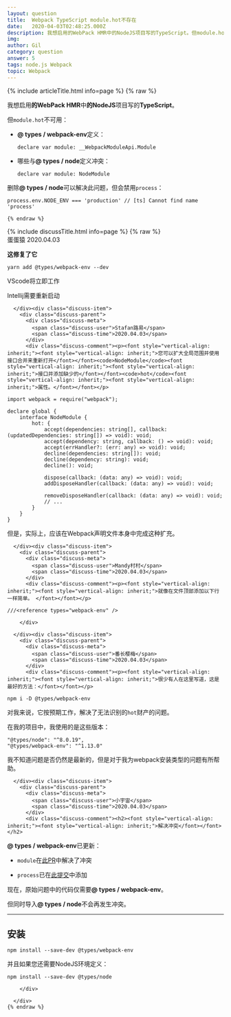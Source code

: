 ```yaml
---
layout: question
title:  Webpack TypeScript module.hot不存在
date:   2020-04-03T02:48:25.000Z
description: 我想启用的WebPack HMR中的NodeJS项目写的TypeScript。但module.hot不可用：\` types / webpack-env定义：...
img: 
author: Gil
category: question
answer: 5
tags: node.js Webpack
topic: Webpack
---
```

<div class="article-root">
  <div class="article">
    {% include articleTitle.html info=page %}
    {% raw %}
    <div class="article-content"><p><font style="vertical-align: inherit;"><font style="vertical-align: inherit;">我想启用</font></font><strong><font style="vertical-align: inherit;"><font style="vertical-align: inherit;">的WebPack HMR</font></font></strong><font style="vertical-align: inherit;"><font style="vertical-align: inherit;">中</font></font><strong><font style="vertical-align: inherit;"><font style="vertical-align: inherit;">的NodeJS</font></font></strong><font style="vertical-align: inherit;"><font style="vertical-align: inherit;">项目写的</font></font><strong><font style="vertical-align: inherit;"><font style="vertical-align: inherit;">TypeScript</font></font></strong><font style="vertical-align: inherit;"><font style="vertical-align: inherit;">。</font></font></p>

<p><font style="vertical-align: inherit;"><font style="vertical-align: inherit;">但</font></font><code>module.hot</code><font style="vertical-align: inherit;"><font style="vertical-align: inherit;">不可用：</font></font></p>

<ul>
<li><p><strong><font style="vertical-align: inherit;"><font style="vertical-align: inherit;">@ types / webpack-env</font></font></strong><font style="vertical-align: inherit;"><font style="vertical-align: inherit;">定义：</font></font></p>

<pre><code>declare var module: __WebpackModuleApi.Module
</code></pre></li>
<li><p><font style="vertical-align: inherit;"><font style="vertical-align: inherit;">哪些与</font></font><strong><font style="vertical-align: inherit;"><font style="vertical-align: inherit;">@ types / node</font></font></strong><font style="vertical-align: inherit;"><font style="vertical-align: inherit;">定义</font><font style="vertical-align: inherit;">冲突</font><font style="vertical-align: inherit;">：</font></font></p>

<pre><code>declare var module: NodeModule
</code></pre></li>
</ul>

<p><font style="vertical-align: inherit;"><font style="vertical-align: inherit;">删除</font></font><strong><font style="vertical-align: inherit;"><font style="vertical-align: inherit;">@ types / node</font></font></strong><font style="vertical-align: inherit;"><font style="vertical-align: inherit;">可以解决此问题，但会禁用</font></font><code>process</code><font style="vertical-align: inherit;"><font style="vertical-align: inherit;">：</font></font></p>

<pre><code>process.env.NODE_ENV === 'production' // [ts] Cannot find name 'process'
</code></pre></div>
    {% endraw %}
  </div>

  <div class="discuss-wrapper">
    {% include discussTitle.html info=page %}
    {% raw %}
    <div class="discuss-item">
        <div class="discuss-parent">
          <div class="discuss-meta">
            <span class="discuss-user">蛋蛋猿</span>
            <span class="discuss-time">2020.04.03</span>
          </div>
          <div class="discuss-comment"><p><strong><font style="vertical-align: inherit;"><font style="vertical-align: inherit;">这修复了它</font></font></strong></p>

<p><code>yarn add @types/webpack-env --dev</code></p>

<p><font style="vertical-align: inherit;"><font style="vertical-align: inherit;">VScode将立即工作</font></font></p>

<p><font style="vertical-align: inherit;"><font style="vertical-align: inherit;">Intellij需要重新启动</font></font></p></div>
        </div>
        
      </div><div class="discuss-item">
        <div class="discuss-parent">
          <div class="discuss-meta">
            <span class="discuss-user">Stafan路易</span>
            <span class="discuss-time">2020.04.03</span>
          </div>
          <div class="discuss-comment"><p><font style="vertical-align: inherit;"><font style="vertical-align: inherit;">您可以扩大全局范围并使用接口合并来重新打开</font></font><code>NodeModule</code><font style="vertical-align: inherit;"><font style="vertical-align: inherit;">接口并添加缺少的</font></font><code>hot</code><font style="vertical-align: inherit;"><font style="vertical-align: inherit;">属性。</font></font></p>

<pre><code>import webpack = require("webpack");<font></font>
<font></font>
declare global {<font></font>
    interface NodeModule {<font></font>
        hot: {<font></font>
            accept(dependencies: string[], callback: (updatedDependencies: string[]) =&gt; void): void;<font></font>
            accept(dependency: string, callback: () =&gt; void): void;<font></font>
            accept(errHandler?: (err: any) =&gt; void): void;<font></font>
            decline(dependencies: string[]): void;<font></font>
            decline(dependency: string): void;<font></font>
            decline(): void;<font></font>
<font></font>
            dispose(callback: (data: any) =&gt; void): void;<font></font>
            addDisposeHandler(callback: (data: any) =&gt; void): void;<font></font>
<font></font>
            removeDisposeHandler(callback: (data: any) =&gt; void): void;<font></font>
            // ...<font></font>
        }<font></font>
    }<font></font>
}<font></font>
</code></pre>

<p><font style="vertical-align: inherit;"><font style="vertical-align: inherit;">但是，实际上，应该在Webpack声明文件本身中完成这种扩充。</font></font></p></div>
        </div>
        
      </div><div class="discuss-item">
        <div class="discuss-parent">
          <div class="discuss-meta">
            <span class="discuss-user">Mandy村村</span>
            <span class="discuss-time">2020.04.03</span>
          </div>
          <div class="discuss-comment"><p><font style="vertical-align: inherit;"><font style="vertical-align: inherit;">就像在文件顶部添加以下行一样简单。 </font></font></p>

<pre><code>///&lt;reference types="webpack-env" /&gt;
</code></pre></div>
        </div>
        
      </div><div class="discuss-item">
        <div class="discuss-parent">
          <div class="discuss-meta">
            <span class="discuss-user">番长樱梅</span>
            <span class="discuss-time">2020.04.03</span>
          </div>
          <div class="discuss-comment"><p><font style="vertical-align: inherit;"><font style="vertical-align: inherit;">很少有人在这里写道，这是最好的方法：</font></font></p>

<pre><code>npm i -D @types/webpack-env
</code></pre>

<p><font style="vertical-align: inherit;"><font style="vertical-align: inherit;">对我来说，它按预期工作，解决了无法识别的</font></font><code>hot</code><font style="vertical-align: inherit;"><font style="vertical-align: inherit;">财产的问题。</font></font></p>

<p><font style="vertical-align: inherit;"><font style="vertical-align: inherit;">在我的项目中，我使用的是这些版本：</font></font></p>

<pre><code>"@types/node": "^8.0.19",<font></font>
"@types/webpack-env": "^1.13.0"<font></font>
</code></pre>

<p><font style="vertical-align: inherit;"><font style="vertical-align: inherit;">我不知道问题是否仍然是最新的，但是对于我为webpack安装类型的问题有所帮助。</font></font></p></div>
        </div>
        
      </div><div class="discuss-item">
        <div class="discuss-parent">
          <div class="discuss-meta">
            <span class="discuss-user">小宇宙</span>
            <span class="discuss-time">2020.04.03</span>
          </div>
          <div class="discuss-comment"><h2><font style="vertical-align: inherit;"><font style="vertical-align: inherit;">解决冲突</font></font></h2>

<p><strong><font style="vertical-align: inherit;"><font style="vertical-align: inherit;">@ types / webpack-env</font></font></strong><font style="vertical-align: inherit;"><font style="vertical-align: inherit;">已更新：</font></font></p>

<ul>
<li><p><font style="vertical-align: inherit;"></font><code>module</code><font style="vertical-align: inherit;"><font style="vertical-align: inherit;">在</font><a href="https://github.com/DefinitelyTyped/DefinitelyTyped/pull/13741" rel="noreferrer"><font style="vertical-align: inherit;">此PR</font></a><font style="vertical-align: inherit;">中解决了</font><font style="vertical-align: inherit;">冲突</font></font><a href="https://github.com/DefinitelyTyped/DefinitelyTyped/pull/13741" rel="noreferrer"><font style="vertical-align: inherit;"></font></a></p></li>
<li><p><code>process</code><font style="vertical-align: inherit;"><font style="vertical-align: inherit;">已在</font><a href="https://github.com/DefinitelyTyped/DefinitelyTyped/commit/c0cba20b9f2e44c8b679c88d58aa30d69d3d272c" rel="noreferrer"><font style="vertical-align: inherit;">此提交</font></a><font style="vertical-align: inherit;">中添加</font></font><a href="https://github.com/DefinitelyTyped/DefinitelyTyped/commit/c0cba20b9f2e44c8b679c88d58aa30d69d3d272c" rel="noreferrer"><font style="vertical-align: inherit;"></font></a></p></li>
</ul>

<p><font style="vertical-align: inherit;"><font style="vertical-align: inherit;">现在，原始问题中的代码仅需要</font></font><strong><font style="vertical-align: inherit;"><font style="vertical-align: inherit;">@ types / webpack-env</font></font></strong><font style="vertical-align: inherit;"><font style="vertical-align: inherit;">。</font></font></p>

<p><font style="vertical-align: inherit;"><font style="vertical-align: inherit;">但同时导入</font></font><strong><font style="vertical-align: inherit;"><font style="vertical-align: inherit;">@ types / node</font></font></strong><font style="vertical-align: inherit;"><font style="vertical-align: inherit;">不会再发生冲突。</font></font></p>

<hr>

<h2><font style="vertical-align: inherit;"><font style="vertical-align: inherit;">安装</font></font></h2>

<pre><code>npm install --save-dev @types/webpack-env
</code></pre>

<p><font style="vertical-align: inherit;"><font style="vertical-align: inherit;">并且如果您还需要NodeJS环境定义：</font></font></p>

<pre><code>npm install --save-dev @types/node
</code></pre></div>
        </div>
        
      </div>
    {% endraw %}
  </div>
<div>
